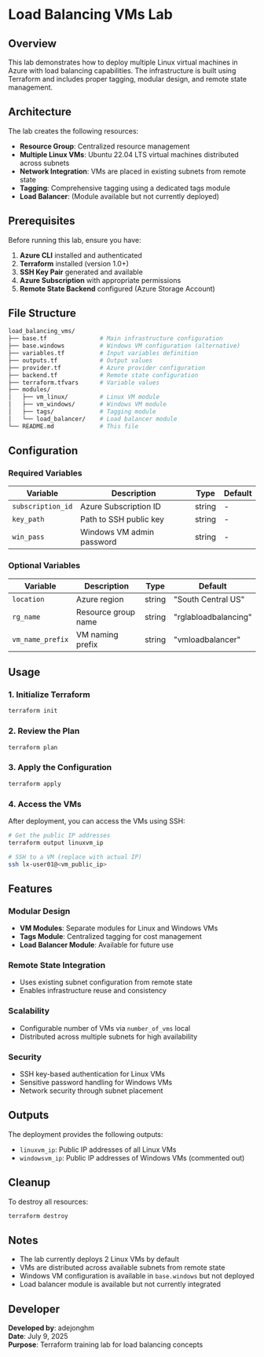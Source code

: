 # Load Balancing VMs Lab

## Overview

This lab demonstrates how to deploy multiple Linux virtual machines in Azure with load balancing capabilities. The infrastructure is built using Terraform and includes proper tagging, modular design, and remote state management.

## Architecture

The lab creates the following resources:

- **Resource Group**: Centralized resource management
- **Multiple Linux VMs**: Ubuntu 22.04 LTS virtual machines distributed across subnets
- **Network Integration**: VMs are placed in existing subnets from remote state
- **Tagging**: Comprehensive tagging using a dedicated tags module
- **Load Balancer**: (Module available but not currently deployed)

## Prerequisites

Before running this lab, ensure you have:

1. **Azure CLI** installed and authenticated
2. **Terraform** installed (version 1.0+)
3. **SSH Key Pair** generated and available
4. **Azure Subscription** with appropriate permissions
5. **Remote State Backend** configured (Azure Storage Account)

## File Structure

```bash
load_balancing_vms/
├── base.tf               # Main infrastructure configuration
├── base.windows          # Windows VM configuration (alternative)
├── variables.tf          # Input variables definition
├── outputs.tf            # Output values
├── provider.tf           # Azure provider configuration
├── backend.tf            # Remote state configuration
├── terraform.tfvars      # Variable values
├── modules/
│   ├── vm_linux/         # Linux VM module
│   ├── vm_windows/       # Windows VM module
│   ├── tags/             # Tagging module
│   └── load_balancer/    # Load balancer module
└── README.md             # This file
```

## Configuration

### Required Variables

| Variable | Description | Type | Default |
|----------|-------------|------|---------|
| `subscription_id` | Azure Subscription ID | string | - |
| `key_path` | Path to SSH public key | string | - |
| `win_pass` | Windows VM admin password | string | - |

### Optional Variables

| Variable | Description | Type | Default |
|----------|-------------|------|---------|
| `location` | Azure region | string | "South Central US" |
| `rg_name` | Resource group name | string | "rglabloadbalancing" |
| `vm_name_prefix` | VM naming prefix | string | "vmloadbalancer" |

## Usage

### 1. Initialize Terraform

```bash
terraform init
```

### 2. Review the Plan

```bash
terraform plan
```

### 3. Apply the Configuration

```bash
terraform apply
```

### 4. Access the VMs

After deployment, you can access the VMs using SSH:

```bash
# Get the public IP addresses
terraform output linuxvm_ip

# SSH to a VM (replace with actual IP)
ssh lx-user01@<vm_public_ip>
```

## Features

### Modular Design

- **VM Modules**: Separate modules for Linux and Windows VMs
- **Tags Module**: Centralized tagging for cost management
- **Load Balancer Module**: Available for future use

### Remote State Integration

- Uses existing subnet configuration from remote state
- Enables infrastructure reuse and consistency

### Scalability

- Configurable number of VMs via `number_of_vms` local
- Distributed across multiple subnets for high availability

### Security

- SSH key-based authentication for Linux VMs
- Sensitive password handling for Windows VMs
- Network security through subnet placement

## Outputs

The deployment provides the following outputs:

- `linuxvm_ip`: Public IP addresses of all Linux VMs
- `windowsvm_ip`: Public IP addresses of Windows VMs (commented out)

## Cleanup

To destroy all resources:

```bash
terraform destroy
```

## Notes

- The lab currently deploys 2 Linux VMs by default
- VMs are distributed across available subnets from remote state
- Windows VM configuration is available in `base.windows` but not deployed
- Load balancer module is available but not currently integrated

## Developer

**Developed by**: adejonghm  
**Date**: July 9, 2025  
**Purpose**: Terraform training lab for load balancing concepts
